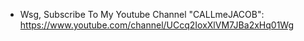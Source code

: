 - Wsg, Subscribe To My Youtube Channel "CALLmeJACOB": https://www.youtube.com/channel/UCcq2IoxXlVM7JBa2xHq01Wg
